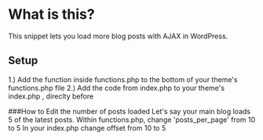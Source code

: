 # What is this?
This snippet lets you load more blog posts with AJAX in WordPress. 

## Setup
1.) Add the function inside functions.php to the bottom of your theme's functions.php file
2.) Add the code from index.php to your theme's index.php , direclty before  <?php get_footer(); ?> 

###How to Edit the number of posts loaded
Let's say your main blog loads 5 of the latest posts.
Within functions.php, change 'posts_per_page' from 10 to 5
In your index.php change offset from 10 to 5
